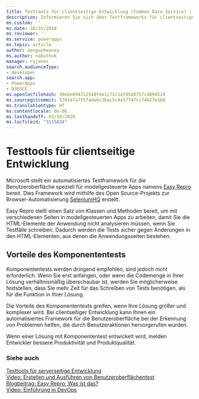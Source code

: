 ```yaml
---
title: Testtools für clientseitige Entwicklung (Common Data Service) | Microsoft-Dokumentation
description: Informieren Sie sich über Testframeworks für clientseitige Entwicklung.
ms.custom: ''
ms.date: 10/31/2018
ms.reviewer: ''
ms.service: powerapps
ms.topic: article
author: aengusheaney
ms.author: nabuthuk
manager: ryjones
search.audienceType:
- developer
search.app:
- PowerApps
- D365CE
ms.openlocfilehash: 39ebe094712540fde1c71c1a7d5d0757cd894519
ms.sourcegitcommit: 5701e7a755fade6c3bac5c4a5774fcc74627e168
ms.translationtype: HT
ms.contentlocale: de-DE
ms.lasthandoff: 03/10/2020
ms.locfileid: "3115834"
---
```

# <a name="testing-tools-for-client-side-development"></a>Testtools für clientseitige Entwicklung

Microsoft stellt ein automatisiertes Testframework für die Benutzeroberfläche speziell für modellgesteuerte Apps namens [Easy Repro](https://github.com/Microsoft/EasyRepro) bereit. Dies Framework wird mithilfe des Open Source-Projekts zur Browser-Automatisierung [SeleniumHQ](https://www.seleniumhq.org/) erstellt.

Easy Repro stellt einen Satz von Klassen und Methoden bereit, um mit verschiedenen Seiten in modellgesteuerten Apps zu arbeiten, damit Sie die HTML-Elemente der Anwendung nicht analysieren müssen, wenn Sie Testfälle schreiben. Dadurch werden die Tests sicher gegen Änderungen in den HTML-Elementen, aus denen die Anwendungsseiten bestehen.

## <a name="benefits-of-unit-testing"></a>Vorteile des Komponententests

Komponententests werden dringend empfohlen, sind jedoch nicht erforderlich. Wenn Sie erst anfangen, oder wenn die Codemenge in Ihrer Lösung verhältnismäßig überschaubar ist, werden Sie möglicherweise feststellen, dass Sie mehr Zeit für das Schreiben von Tests benötigen, als für die Funktion in Ihrer Lösung.

Die Vorteile des Komponententests greifen, wenn Ihre Lösung größer und komplexer wird. Bei clientseitiger Entwicklung kann Ihnen ein automatisiertes Framework für die Benutzeroberfläche bei der Erkennung von Problemen helfen, die durch Benutzeraktionen hervorgerufen wurden.  

Wenn einer Lösung mit Komponententest entwickelt wird, melden Entwickler bessere Produktivität und Produktqualität.

### <a name="see-also"></a>Siehe auch

[Testtools für serverseitige Entwicklung](../common-data-service/testing-tools-server.md)<br />
[Video: Erstellen und Ausführen von Benutzeroberflächentest](https://youtu.be/ryWgK34Akt0)<br />
[Blogbeitrag: Easy Repro: Was ist das?](https://www.itaintboring.com/dynamics-crm/easy-repro-what-is-it/)<br />
[Video: Einführung in DevOps](https://youtu.be/AorM792M8nY)
